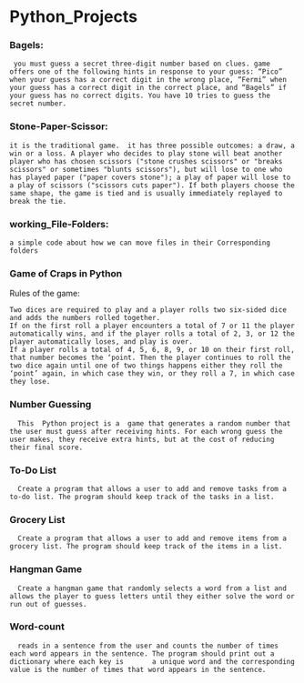 # Python_Projects

### Bagels:

     you must guess a secret three-digit number based on clues. game offers one of the following hints in response to your guess: “Pico” when your guess has a correct digit in the wrong place, “Fermi” when your guess has a correct digit in the correct place, and “Bagels” if your guess has no correct digits. You have 10 tries to guess the secret number.

### Stone-Paper-Scissor:

    it is the traditional game.  it has three possible outcomes: a draw, a win or a loss. A player who decides to play stone will beat another player who has chosen scissors ("stone crushes scissors" or "breaks scissors" or sometimes "blunts scissors"), but will lose to one who has played paper ("paper covers stone"); a play of paper will lose to a play of scissors ("scissors cuts paper"). If both players choose the same shape, the game is tied and is usually immediately replayed to break the tie.  
### working_File-Folders:

    a simple code about how we can move files in their Corresponding folders


### Game of Craps in Python
Rules of the game:

    Two dices are required to play and a player rolls two six-sided dice and adds the numbers rolled together.
    If on the first roll a player encounters a total of 7 or 11 the player automatically wins, and if the player rolls a total of 2, 3, or 12 the player automatically loses, and play is over.
    If a player rolls a total of 4, 5, 6, 8, 9, or 10 on their first roll, that number becomes the ‘point. Then the player continues to roll the two dice again until one of two things happens either they roll the ‘point’ again, in which case they win, or they roll a 7, in which case they lose.
    
### Number Guessing

      This  Python project is a  game that generates a random number that the user must guess after receiving hints. For each wrong guess the user makes, they receive extra hints, but at the cost of reducing their final score.
      
### To-Do List
      Create a program that allows a user to add and remove tasks from a to-do list. The program should keep track of the tasks in a list.
      
### Grocery List
      Create a program that allows a user to add and remove items from a grocery list. The program should keep track of the items in a list.
      
### Hangman Game
      Create a hangman game that randomly selects a word from a list and allows the player to guess letters until they either solve the word or run out of guesses.
### Word-count
      reads in a sentence from the user and counts the number of times each word appears in the sentence. The program should print out a dictionary where each key is       a unique word and the corresponding value is the number of times that word appears in the sentence.


    
